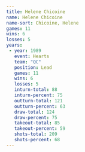 ```yaml
---
title: Helene Chicoine
name: Helene Chicoine
name-sort: Chicoine, Helene
games: 11
wins: 6
losses: 5
years:
 - year: 1989
   event: Hearts
   team: "QC"
   position: Lead
   games: 11
   wins: 6
   losses: 5
   inturn-total: 88
   inturn-percent: 75
   outturn-total: 121
   outturn-percent: 63
   draw-total: 124
   draw-percent: 75
   takeout-total: 85
   takeout-percent: 59
   shots-total: 209
   shots-percent: 68
---
```


